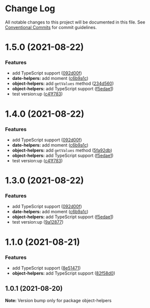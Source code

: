 # Change Log

All notable changes to this project will be documented in this file.
See [Conventional Commits](https://conventionalcommits.org) for commit guidelines.

# 1.5.0 (2021-08-22)


### Features

* add TypeScript support ([092d00f](https://github.com/AlexShan2008/lerna-repo/commit/092d00f4171fe3f4afa43176e6926f7baa61a9dd))
* **date-helpers:** add moment ([c6b9a1c](https://github.com/AlexShan2008/lerna-repo/commit/c6b9a1c7f3302f83fe966b670a82b6943176d514))
* **object-helpers:** add `getValues` method ([234d560](https://github.com/AlexShan2008/lerna-repo/commit/234d5604fe7c128d8831bfd4765059ba5a58cebb))
* **object-helpers:** add TypeScript support ([f5edae1](https://github.com/AlexShan2008/lerna-repo/commit/f5edae15afcd8fc8a18d7c53a8c17edd4420596b))
* test version:up ([c41f783](https://github.com/AlexShan2008/lerna-repo/commit/c41f783bd32e3cb260e8ec0bb85c326413da118c))





# 1.4.0 (2021-08-22)


### Features

* add TypeScript support ([092d00f](https://github.com/AlexShan2008/lerna-repo/commit/092d00f4171fe3f4afa43176e6926f7baa61a9dd))
* **date-helpers:** add moment ([c6b9a1c](https://github.com/AlexShan2008/lerna-repo/commit/c6b9a1c7f3302f83fe966b670a82b6943176d514))
* **object-helpers:** add `getValues` method ([5fa92db](https://github.com/AlexShan2008/lerna-repo/commit/5fa92dbea7d96614074af5a2e2073333ab3464df))
* **object-helpers:** add TypeScript support ([f5edae1](https://github.com/AlexShan2008/lerna-repo/commit/f5edae15afcd8fc8a18d7c53a8c17edd4420596b))
* test version:up ([c41f783](https://github.com/AlexShan2008/lerna-repo/commit/c41f783bd32e3cb260e8ec0bb85c326413da118c))





# 1.3.0 (2021-08-22)

### Features

- add TypeScript support ([092d00f](https://github.com/AlexShan2008/lerna-repo/commit/092d00f4171fe3f4afa43176e6926f7baa61a9dd))
- **date-helpers:** add moment ([c6b9a1c](https://github.com/AlexShan2008/lerna-repo/commit/c6b9a1c7f3302f83fe966b670a82b6943176d514))
- **object-helpers:** add TypeScript support ([f5edae1](https://github.com/AlexShan2008/lerna-repo/commit/f5edae15afcd8fc8a18d7c53a8c17edd4420596b))
- test version:up ([9a12877](https://github.com/AlexShan2008/lerna-repo/commit/9a1287751b606ee30a6acc65a38ed0dc7f88de25))

# 1.1.0 (2021-08-21)

### Features

- add TypeScript support ([8e51471](https://github.com/AlexShan2008/lerna-repo/commit/8e514712f036788a515571279bd2776e1a1dda7e))
- **object-helpers:** add TypeScript support ([82f58d0](https://github.com/AlexShan2008/lerna-repo/commit/82f58d0cc96fc91a13adeb47c827f72901c000b2))

## 1.0.1 (2021-08-20)

**Note:** Version bump only for package object-helpers
